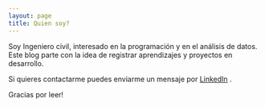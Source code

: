 ```yaml
---
layout: page
title: Quien soy?
---
```


Soy Ingeniero civil, interesado en  la programación y en el análisis de datos.
Este blog parte con la idea de registrar aprendizajes y proyectos en desarrollo.

Si quieres contactarme puedes enviarme un mensaje por [LinkedIn](https://cl.linkedin.com/pub/benjamín-durán-pérez/5a/807/ba5) .

Gracias por leer!
